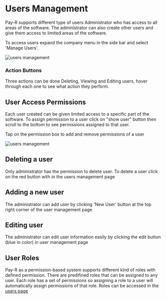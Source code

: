 # Users Management

Pay-R supports different type of users Administrator who has access to all areas of the software.
The administrator can also create other users and give them access to limited areas of the software.

To access users expand the company menu in the side bar and select 'Manage Users'. 

![users management](/users/user-management-2.png)

### Action Buttons
Three actions can be done Deleting, Viewing and Editing users, hover through each one to see what action they perform.

## User Access Permissions
Each user created can be given limited access to a specific part of the software. To assign permission to a user
click on "show user" button then scroll to the bottom to see permissions assigned to that user. 

Tap on the permission box to add and remove permissions of a user

![users management](/users/show-user.png)

## Deleting a user

Only administrator has the permission to delete user. To delete a user click on the red button with in the users management page

## Adding a new user

The administrator can add user by clicking 'New User' button at the top right corner of the user management
page

## Editing user

The administrator can edit user information easily by clicking the edit button (blue in color) in user
management page

## User Roles
Pay-R as a permission-based system supports different kind of roles with defined permission. There are predifined
roles that can be assigned to any user. Each role has a set of permissions so assigning a role to a user will automatically assign
permissions of that role. 
Roles can be accessed in the [users page](/users-management/#users-management)
